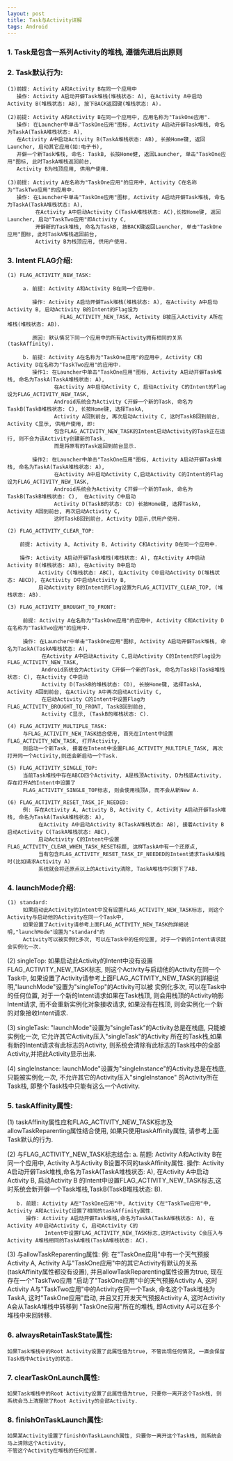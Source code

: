 ```yaml
---
layout: post
title: Task与Activity详解
tags: Android
---
```


### 1. Task是包含一系列Activity的堆栈, 遵循先进后出原则

### 2. Task默认行为: 
    (1)前提: Activity A和Activity B在同一个应用中
       操作: Activity A启动开僻Task堆栈(堆栈状态: A), 在Activity A中启动Activity B(堆栈状态: AB), 按下BACK返回键(堆栈状态: A). 
   
    (2)前提: Activity A和Activity B在同一个应用中, 应用名称为"TaskOne应用".
       操作: 在Launcher中单击"TaskOne应用"图标, Activity A启动开僻Task堆栈, 命名为TaskA(TaskA堆栈状态: A), 
       在Activity A中启动Activity B(TaskA堆栈状态: AB), 长按Home键, 返回Launcher, 启动其它应用(如:电子书), 
       开僻一个新Task堆栈, 命名: TaskB, 长按Home健, 返回Launcher, 单击"TaskOne应用"图标, 此时TaskA堆栈返回前台, 
       Activity B为栈顶应用, 供用户使用. 
   
    (3)前提: Activity A在名称为"TaskOne应用"的应用中, Activity C在名称为"TaskTwo应用"的应用中.
       操作: 在Launcher中单击"TaskOne应用"图标, Activity A启动开僻Task堆栈, 命名为TaskA(TaskA堆栈状态: A), 
			 在Activity A中启动Activity C(TaskA堆栈状态: AC),长按Home键, 返回Launcher, 启动"TaskTwo应用"即Activity C, 
			 开僻新的Task堆栈, 命名为TaskB, 按BACK键返回Launcher, 单击"TaskOne应用"图标, 此时TaskA堆栈返回前台, 
			 Activity B为栈顶应用, 供用户使用. 

### 3. Intent FLAG介绍:
    (1) FLAG_ACTIVITY_NEW_TASK: 

         a. 前提: Activity A和Activity B在同一个应用中. 

            操作: Activity A启动开僻Task堆栈(堆栈状态: A), 在Activity A中启动Activity B, 启动Activity B的Intent的Flag设为
                     FLAG_ACTIVITY_NEW_TASK, Activity B被压入Activity A所在堆栈(堆栈状态: AB).

            原因: 默认情况下同一个应用中的所有Activity拥有相同的关系(taskAffinity).

         b. 前提: Activity A在名称为"TaskOne应用"的应用中, Activity C和Activity D在名称为"TaskTwo应用"的应用中.
            操作1: 在Launcher中单击"TaskOne应用"图标, Activity A启动开僻Task堆栈, 命名为TaskA(TaskA堆栈状态: A), 
                   在Activity A中启动Activity C, 启动Activity C的Intent的Flag设为FLAG_ACTIVITY_NEW_TASK, 
                   Android系统会为Activity C开僻一个新的Task, 命名为TaskB(TaskB堆栈状态: C), 长按Home键, 选择TaskA, 
                   Activity A回到前台, 再次启动Activity C, 这时TaskB回到前台, Activity C显示, 供用户使用, 即: 
                   包含FLAG_ACTIVITY_NEW_TASK的Intent启动Activity的Task正在运行, 则不会为该Activity创建新的Task, 
                   而是将原有的Task返回到前台显示.

            操作2: 在Launcher中单击"TaskOne应用"图标, Activity A启动开僻Task堆栈, 命名为TaskA(TaskA堆栈状态: A), 
                   在Activity A中启动Activity C,启动Activity C的Intent的Flag设为FLAG_ACTIVITY_NEW_TASK, 
                   Android系统会为Activity C开僻一个新的Task, 命名为TaskB(TaskB堆栈状态: C),  在Activity C中启动
                   Activity D(TaskB的状态: CD) 长按Home键, 选择TaskA, Activity A回到前台, 再次启动Activity C, 
                   这时TaskB回到前台, Activity D显示,供用户使用.

    (2) FLAG_ACTIVITY_CLEAR_TOP:

        前提: Activity A, Activity B, Activity C和Activity D在同一个应用中.

        操作: Activity A启动开僻Task堆栈(堆栈状态: A), 在Activity A中启动Activity B(堆栈状态: AB), 在Activity B中启动
              Activity C(堆栈状态: ABC), 在Activity C中启动Activity D(堆栈状态: ABCD), 在Activity D中启动Activity B, 
              启动Activity B的Intent的Flag设置为FLAG_ACTIVITY_CLEAR_TOP, (堆栈状态: AB).

    (3) FLAG_ACTIVITY_BROUGHT_TO_FRONT:

         前提: Activity A在名称为"TaskOne应用"的应用中, Activity C和Activity D在名称为"TaskTwo应用"的应用中.

         操作: 在Launcher中单击"TaskOne应用"图标, Activity A启动开僻Task堆栈, 命名为TaskA(TaskA堆栈状态: A), 
               在Activity A中启动Activity C,启动Activity C的Intent的Flag设为FLAG_ACTIVITY_NEW_TASK,
               Android系统会为Activity C开僻一个新的Task, 命名为TaskB(TaskB堆栈状态: C), 在Activity C中启动
               Activity D(TaskB的堆栈状态: CD), 长按Home键, 选择TaskA, Activity A回到前台, 在Activity A中再次启动Activity C,
               在启动Activity C的Intent中设置Flag为FLAG_ACTIVITY_BROUGHT_TO_FRONT, TaskB回到前台, 
               Activity C显示, (TaskB的堆栈状态: C).

    (4) FLAG_ACTIVITY_MULTIPLE_TASK:
         与FLAG_ACTIVITY_NEW_TASK结合使用, 首先在Intent中设置FLAG_ACTIVITY_NEW_TASK, 打开Activity, 
         则启动一个新Task, 接着在Intent中设置FLAG_ACTIVITY_MULTIPLE_TASK, 再次打开同一个Activity,则还会新启动一个Task.

    (5) FLAG_ACTIVITY_SINGLE_TOP:
         当前Task堆栈中存在ABCD四个Activity, A是栈顶Activity, D为栈底Activity, 存在打开A的Intent中设置了
         FLAG_ACTIVITY_SINGLE_TOP标志, 则会使用栈顶A, 而不会从新New A.

    (6) FLAG_ACTIVITY_RESET_TASK_IF_NEEDED:
         例: 存在Activity A, Activity B, Activity C, Activity A启动开僻Task堆栈, 命名为TaskA(TaskA堆栈状态: A), 
              在Activity A中启动Activity B(TaskA堆栈状态: AB), 接着Activity B启动Activity C(TaskA堆栈状态: ABC), 
              启动Activity C的Intent中设置FLAG_ACTIVITY_CLEAR_WHEN_TASK_RESET标题, 这样TaskA中有一个还原点, 
              当有包含FLAG_ACTIVITY_RESET_TASK_IF_NEEDED的Intent请求TaskA堆栈时(比如请求Activity A)
              系统就会将还原点以上的Activity清除, TaskA堆栈中只剩下了AB.
 
### 4. launchMode介绍:
    (1) standard: 
         如果启动此Activity的Intent中没有设置FLAG_ACTIVITY_NEW_TASK标志, 则这个Activity与启动他的Activity在同一个Task中,
         如果设置了Activity请参考上面FLAG_ACTIVITY_NEW_TASK的詳細说明,"launchMode"设置为"standard"的
         Activity可以被实例化多次, 可以在Task中的任何位置, 对于一个新的Intent请求就会实例化一次.

   (2) singleTop: 
         如果启动此Activity的Intent中没有设置FLAG_ACTIVITY_NEW_TASK标志, 则这个Activity与启动他的Activity在同一个Task中, 
         如果设置了Activity请参考上面FLAG_ACTIVITY_NEW_TASK的詳細说明,"launchMode"设置为"singleTop"的Activity可以被
         实例化多次,  可以在Task中的任何位置, 对于一个新的Intent请求如果在Task栈顶, 则会用栈顶的Activity响影Intent请求, 
         而不会重新实例化对象接收请求, 如果没有在栈顶, 则会实例化一个新的对象接收Intent请求.

   (3) singleTask: 
       "launchMode"设置为"singleTask"的Activity总是在栈底, 只能被实例化一次, 它允许其它Activity压入"singleTask"的Activity
       所在的Task栈,如果有新的Intent请求有此标志的Activity, 则系统会清除有此标志的Task栈中的全部Activity,并把此Activity显示出来.

 

   (4) singleInstance: 
       launchMode"设置为"singleInstance"的Activity总是在栈底, 只能被实例化一次, 不允许其它的Activity压入"singleInstance"
       的Activity所在Task栈,  即整个Task栈中只能有这么一个Activity.

 

### 5. taskAffinity属性: 
   (1) taskAffinity属性应和FLAG_ACTIVITY_NEW_TASK标志及allowTaskReparenting属性结合使用, 如果只使用taskAffinity属性, 
       请参考上面Task默认的行为.

   (2) 与FLAG_ACTIVITY_NEW_TASK标志结合:
       a. 前题: Activity A和Activity B在同一个应用中, Activity A与Activity B设置不同的taskAffinity属性.
          操作: Activity A启动开僻Task堆栈,命名为TaskA(TaskA堆栈状态: A), 在Activity A中启动Activity B, 启动Activity B
                   的Intent中设置FLAG_ACTIVITY_NEW_TASK标志,这时系统会新开僻一个Task堆栈,TaskB(TaskB堆栈状态: B).

       b. 前题: Activity A在"TaskOne应用"中, Activity C在"TaskTwo应用"中, Activity A和ActivityC设置了相同的taskAffinity属性.
          操作: Activity A启动开僻Task堆栈,命名为TaskA(TaskA堆栈状态: A), 在Activity A中启动Activity C, 启动Activity C的
                Intent中设置FLAG_ACTIVITY_NEW_TASK标志,这时Activity C会压入与Activity A堆栈相同的TaskA堆栈(TaskA堆栈状态: AC).

 

   (3) 与allowTaskReparenting属性:
         例: 在"TaskOne应用"中有一个天气预报Activity A, Activity A与"TaskOne应用"中的其它Activity有默认的关系
             (taskAffinity属性都没有设置), 并且allowTaskReparenting属性设置为true, 现在存在一个"TaskTwo应用
             "启动了"TaskOne应用"中的天气预报Activity A,  这时Activity A与"TaskTwo应用"中的Activity在同一个Task, 
             命名这个Task堆栈为TaskA, 这时"TaskOne应用"启动, 并且又打开发天气预报Activity A, 这时Activity A会从TaskA堆栈中转移到
             "TaskOne应用"所在的堆栈, 即Activity A可以在多个堆栈中来回转移.       
    
### 6. alwaysRetainTaskState属性: 
    如果Task堆栈中的Root Activity设置了此属性值为true, 不管出现任何情况, 一直会保留Task栈中Activity的状态.

### 7. clearTaskOnLaunch属性:     
    如果Task堆栈中的Root Activity设置了此属性值为true, 只要你一离开这个Task栈, 则系统会马上清理除了Root Activity的全部Activity. 

### 8. finishOnTaskLaunch属性: 
    如果某Activity设置了finishOnTaskLaunch属性, 只要你一离开这个Task栈, 则系统会马上清除这个Activity,
    不管这个Activity在堆栈的任何位置.
